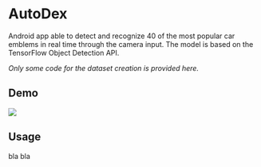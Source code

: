 # AutoDex
Android app able to detect and recognize 40 of the most popular car emblems in real time through the
camera input. The model is based on the TensorFlow Object Detection API.  
  
*Only some code for the dataset creation is provided here.*

## Demo
<img src="https://s5.gifyu.com/images/autodex_demo_light.gif"/>

## Usage
bla bla
